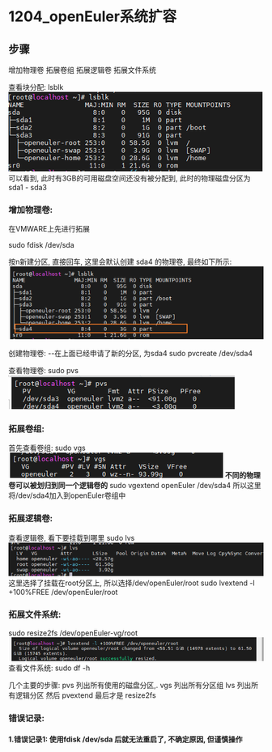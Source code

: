# 1204_openEuler系统扩容
## 步骤
增加物理卷
拓展卷组
拓展逻辑卷
拓展文件系统

查看块分配:
lsblk
![alt text](image-5.png)
可以看到, 此时有3GB的可用磁盘空间还没有被分配到, 此时的物理磁盘分区为sda1 - sda3

### 增加物理卷:
在VMWARE上先进行拓展

sudo fdisk /dev/sda

按n新建分区, 直接回车, 这里会默认创建 sda4 的物理卷, 最终如下所示:
![alt text](image-6.png)

创建物理卷:
--在上面已经申请了新的分区, 为sda4
sudo pvcreate /dev/sda4

查看物理卷:
sudo pvs
![alt text](image-7.png)


### 拓展卷组:
首先查看卷组:
sudo vgs
![alt text](image-8.png)
**不同的物理卷可以被划归到同一个逻辑卷的**
sudo vgextend openEuler /dev/sda4
所以这里将/dev/sda4加入到openEuler卷组中

### 拓展逻辑卷:
查看逻辑卷, 看下要挂载到哪里
sudo lvs
![alt text](image-9.png)
这里选择了挂载在root分区上, 所以选择/dev/openEuler/root
sudo lvextend -l +100%FREE /dev/openEuler/root

### 拓展文件系统:
sudo resize2fs /dev/openEuler-vg/root
![alt text](image-10.png)
查看文件系统:
sudo df -h



几个主要的步骤: 
pvs 列出所有使用的磁盘分区,.
vgs 列出所有分区组
lvs 列出所有逻辑分区
然后 pvextend
最后才是 resize2fs


### 错误记录:
#### 1.错误记录1: 使用fdisk /dev/sda 后就无法重启了, 不确定原因, 但谨慎操作